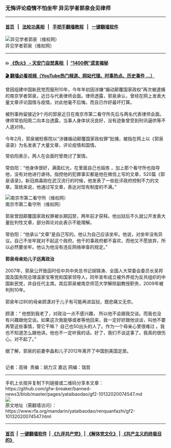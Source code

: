 ### 无悔评论疫情不怕坐牢 异见学者郭泉会见律师
------------------------

#### [首页](https://github.com/gfw-breaker/banned-news3/blob/master/README.md) &nbsp;&nbsp;|&nbsp;&nbsp; [法轮功真相](https://github.com/begood0513/basic/blob/master/README.md)  &nbsp;&nbsp;|&nbsp;&nbsp; [手把手翻墙教程](https://github.com/gfw-breaker/guides/wiki)  &nbsp;&nbsp;|&nbsp;&nbsp; [一键翻墙软件](https://github.com/gfw-breaker/nogfw/blob/master/README.md)  



<div id="headerimg">
 <img alt="异见学者郭泉（维权网）" src="https://www.rfa.org/mandarin/yataibaodao/renquanfazhi/gf2-10132020074547.html/Untitled-1.jpg/@@images/ab631e52-838b-4493-a4a2-25f4a943f725.jpeg" title="异见学者郭泉（维权网）"/>
 <div id="headerimgcontents">
  <div id="headerimgcaption">
   <span>
    异见学者郭泉（维权网）
   </span>
   <!-- zoomattribute -->
  </div>
  <!-- headerimgcaption -->
 </div>
 <!-- headerimagecontents -->
</div>

<hr/>


#### 💥 [《伪火》 - 天安门自焚真相 ](http://158.247.195.190:10000/videos/blog/weihuo.html)&nbsp; |&nbsp; [“1400例”谎言揭秘  ](http://158.247.195.190:10000/videos/blog/jiexi1400.html)

#### [ 🎬  翻墙必看视频（YouTube热门频道、网站代理、时事热点、历史事件 ...）](https://github.com/gfw-breaker/links/blob/master/banned.md)

<div id="storytext">
 <div>
  <div class="slot_header">
  </div>
 </div>
 <p>
 </p>
 <p>
  曾因组建中国新民党而服刑10年，今年年初因涉嫌“煽动颠覆国家政权”再次被逮捕的南京学者郭泉，近日与代表律师会面。律师透露，郭泉承认，曾经在网上发表大量文章评论国情与疫情，对此他毫不后悔，而且已作好最坏打算。
  <br/>
  <br/>
  被刑事拘留接近9个月的郭泉近日在南京市第二看守所先后与两名代表律师会面。律师常伯阳周二向本台透露，当事人身体状况良好，没有迹象曾受到刑讯逼供等不人道对待。
  <br/>
  <br/>
  今年2月，郭泉被检察院以“涉嫌煽动颠覆国家政权罪”批捕，被指在网上以《郭泉语录》为名发表了大量文章，评论疫情和国情。
 </p>
 <p>
 </p>
 <p>
 </p>
 <p>
  常伯阳表示，两人在会面时曾商讨了案情。
  <br/>
  <br/>
  常伯阳：“他身体很好，满面红光，在里面自己也锻炼 ，加上那个看守所也指导他，没有对他进行虐待。指控他的犯罪事实都是他在微信上写的文章，520篇《郭泉语录》。新冠病毒刚在武汉流行的时候，他发表了一些批评政府控制不力的文章。笼统来说，他通过写文章，表达对现有制度的不满。”
 </p>
 <p>
 </p>
 <p>
  <div class="image-inline captioned" style="width:1236px;">
   <div style="width:1236px;">
    <img alt="南京市第二看守所（维权网）" src="https://www.rfa.org/mandarin/yataibaodao/renquanfazhi/gf2-10132020074547.html/EkIfY_HWkAEPVm2.jpg" title="南京市第二看守所（维权网）"/>
   </div>
   <div class="image-caption">
    <span style="width:1236px;">
     南京市第二看守所（维权网）
    </span>
    <span class="copyright">
    </span>
   </div>
  </div>
  <br/>
  郭泉曾因颠覆国家政权罪被长期囚禁，两年前才获释。他出狱后不久就公开发表大量批判性文章，部分舆论对此表示不能理解。
  <br/>
  <br/>
  常伯阳：“他承认“文章”是自己写的。他认为自己应该坐牢。他说，对坐牢没有异议。自己不坐牢就对不起这个政府。他干的事政府都不喜欢，而他又不愿放弃，所以必然要坐牢。他认为他没有违反网络审查的规定。”
  <br/>
  <br/>
  <b>
   郭泉母亲劝儿子远离政治
  </b>
  <br/>
  <br/>
  2007年，郭泉公开致函时任中共中央总书记胡锦涛、全国人大常委会委员长吴邦国及国务院总理温家宝等党和国家领导人，同年宣布成立被外界视为反共组织的中国新民党，并自任代主席。其后郭泉被南京师范大学解除副教授职务，2009年被判刑10年。
  <br/>
  <br/>
  郭泉年过80的母亲顾潇对于儿子有可能再进监狱，既悲痛又无奈。
  <br/>
  <br/>
  顾潇：“ 他想到我老了，对政治一点不感兴趣， 所以他不会跟我交谈。而我也没有兴趣跟他交谈。如果这次我能够或者等他回来，我一定好好跟他谈谈，叫他不要再管这些事情，管它干嘛？ 自己也50出头的人了。作为一个母亲心里很难过 。我也不知道怎么跟他讲。他也不一定听我的话。好了，我们不谈这事了。我真的很伤心。对不起了。”
  <br/>
  <br/>
  据了解，郭泉的前妻李晶和儿子2012年离开了中国到美国定居。
  <br/>
  <br/>
 </p>
 <p>
  记者：高锋  责编：胡力汉 嘉远 网编：瑞哲
 </p>
</div>

<hr/>
手机上长按并复制下列链接或二维码分享本文章：<br/>
https://github.com/gfw-breaker/banned-news3/blob/master/pages/yataibaodao/gf2-10132020074547.md <br/>
<a href='https://github.com/gfw-breaker/banned-news3/blob/master/pages/yataibaodao/gf2-10132020074547.md'><img src='https://github.com/gfw-breaker/banned-news3/blob/master/pages/yataibaodao/gf2-10132020074547.md.png'/></a> <br/>
原文地址（需翻墙访问）：https://www.rfa.org/mandarin/yataibaodao/renquanfazhi/gf2-10132020074547.html


------------------------
#### [首页](https://github.com/gfw-breaker/banned-news3/blob/master/README.md) &nbsp;|&nbsp; [一键翻墙软件](https://github.com/gfw-breaker/nogfw/blob/master/README.md) &nbsp;| [《九评共产党》](https://github.com/gfw-breaker/9ping.md/blob/master/README.md#九评之一评共产党是什么) | [《解体党文化》](https://github.com/gfw-breaker/jtdwh.md/blob/master/README.md) | [《共产主义的终极目的》](https://github.com/gfw-breaker/gczydzjmd.md/blob/master/README.md)


<img src='http://gfw-breaker.win/banned-news3/pages/yataibaodao/gf2-10132020074547.md' width='0px' height='0px'/>